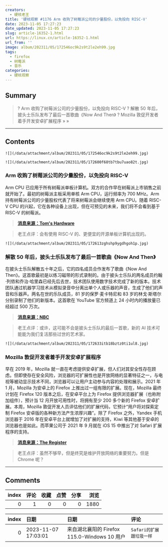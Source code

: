 ```yaml
---
creators:
  - 硬核老王
title: '硬核观察 #1176 Arm 收购了树莓派公司的少量股份，以免投向 RISC-V'
date: 2023-11-05 17:27:23
date_updated: 2023-11-05 17:27:23
slug: article-16352-1.html
url: https://linux.cn/article-16352-1.html
url_from: ''
image: album/202311/05/172546oc9k2s9t2le2eh99.jpg
tags:
  - firefox
  - 树莓派
  - 音乐
categories:
  - 硬核观察
---
```


## Summary

> ? Arm 收购了树莓派公司的少量股份，以免投向 RISC-V
> ? 解散 50 年后，披头士乐队发布了最后一首歌曲《Now And Then》
> ? Mozilla 敦促开发者着手开发安卓扩展程序
> » 
> »

***

<!-- more -->

## Contents

`![](/data/attachment/album/202311/05/172546oc9k2s9t2le2eh99.jpg)`

`![](/data/attachment/album/202311/05/172600f68tb7tbu7uao82t.jpg)`

### Arm 收购了树莓派公司的少量股份，以免投向 RISC-V

Arm CPU 已应用于所有树莓派单板计算机。双方的合作早在树莓派上市销售之前就开始了。最初的树莓派主板采用单核 Arm CPU，运行频率为 700 MHz。Arm 持有树莓派公司的少量股权代表了将来树莓派会继续使用 Arm CPU。随着 RISC-V CPU 的兴起，它在各种设备上出现，但在可预见的未来，我们将不会看到基于 RISC-V 的树莓派。

> 
> **[消息来源：Tom's Hardware](https://www.tomshardware.com/raspberry-pi/arm-acquires-minority-stake-in-raspberry-pi)**
> 
> 
> 

> 
> 老王点评：会有使用 RISC-V 的、更便宜的开源单板计算机出现的。
> 
> 
> 

`![](/data/attachment/album/202311/05/172613zghshp9ygdhgoh1p.jpg)`

### 解散 50 年后，披头士乐队发布了最后一首歌曲《Now And Then》

在披头士乐队解散五十年之后，它的四名成员合作发布了歌曲《Now And Then》。这首歌最初是以练习磁带的形式录制的。由于披头士乐队的两名成员约翰·列侬和乔治·哈里森已经先后去世，技术团队使用数字技术完成了新的版本。技术团队通过机器学习技术从模拟录音中分离出单个人或乐器的声音，生成了他们的声音和乐器声。两名在世的乐队成员，81 岁的保罗·麦卡特尼和 83 岁的林戈·斯塔尔分别录制了他们的新版本。这首歌在 YouTube 官方频道上 24 小时内的播放量已经超过 500 万次。

> 
> **[消息来源：NBC](https://www.nbcnews.com/news/world/final-beatles-song-now-featuring-four-members-released-rcna123304)**
> 
> 
> 

> 
> 老王点评：或许，这可能不会是披头士乐队的最后一首歌，新的 AI 技术可能能为我们复活那些过世的艺术家。
> 
> 
> 

`![](/data/attachment/album/202311/05/172633itb18bztz0ti1ul8.jpg)`

### Mozilla 敦促开发者着手开发安卓扩展程序

早在 2019 年，Mozilla 就一直在考虑提供安卓扩展，但人们对其安全性存在顾虑。但即使存在安全风险，浏览器的可扩展性也是开放网络的显著特征之一，与电视等被动显示技术不同，浏览器可以让用户主动参与内容的处理和展示。2021 年 1 月，Mozilla 为安卓上的 Firefox 上推出过一组有限的扩展。现在，Mozilla 最终计划在 Firefox 120 版本之后，在安卓平台上为 Firefox 提供浏览器扩展（也称附加组件），预计当 12 月开放可用性时，将拥有至少 200 多个新的 Firefox 安卓扩展。本周，Mozilla 敦促开发人员评估他们的扩展代码，它预计“用户将对探索定制 Firefox 安卓版的各种新方法产生浓厚兴趣”。除了 Firefox 之外，Yandex 手机浏览器于 2016 年在安卓平台上就增加了对扩展的支持，Kiwi 等其他基于安卓的浏览器也是如此。而苹果公司于 2021 年 9 月就在 iOS 15 中推出了对 Safari 扩展程序的支持。

> 
> **[消息来源：The Register](https://www.theregister.com/2023/11/03/mozilla_android_extensions/)**
> 
> 
> 

> 
> 老王点评：虽然不够早，但是终究是维护开放网络的重要努力。但是 Chrome 呢？
> 
> 
>

***

## Comments


|   index |   评论 |   收藏 |   点赞 |   分享 |   浏览 |
|--------:|-------:|-------:|-------:|-------:|-------:|
|       0 |      1 |      0 |      0 |      0 |   1880 |

|   index | 日期                | 日期                                         | 评论                     |
|--------:|:--------------------|:---------------------------------------------|:-------------------------|
|       0 | 2023-11-07 17:03:01 | 来自湖北襄阳的 Firefox 115.0-Windows 10 用户 | `Safari的扩展跟垃圾一样` |
